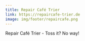 ```yaml
---
title: Repair Café Trier
link: https://repaircafe-trier.de
image: img/footer/repaircafe.png
---
```

Repair Café Trier - Toss it? No way!
